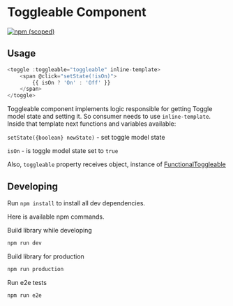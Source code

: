 # Toggleable Component
[![npm (scoped)](https://img.shields.io/npm/v/@rebelcode/vc-toggleable.svg)]()

## Usage
```js
<toggle :toggleable="toggleable" inline-template>
    <span @click="setState(!isOn)">
        {{ isOn ? 'On' : 'Off' }}
    </span>
</toggle>
```
Toggleable component implements logic responsible for getting Toggle model state and setting it. So consumer needs to use `inline-template`. Inside that template next functions and variables available: 

`setState({boolean} newState)` - set toggle model state

`isOn` - is toggle model state set to `true`

Also, `toggleable` property receives object, instance of [FunctionalToggleable](https://github.com/RebelCode/std-lib/blob/task/functional-toggleable/src/FunctionalToggleable.js)

## Developing
Run `npm install` to install all dev dependencies.

Here is available npm commands.

Build library while developing
```sh
npm run dev
```

Build library for production
```sh
npm run production
```

Run e2e tests
```sh
npm run e2e
```
